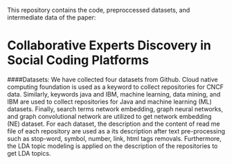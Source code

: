 This repository contains the code, preproccessed datasets, and intermediate data of the paper:

# Collaborative Experts Discovery in Social Coding Platforms


####Datasets: 
We have collected four datasets from Github. 
Cloud native computing foundation is used as a keyword to collect repositories for CNCF data. Similarly, keywords java and IBM, machine learning, data mining, and IBM are used to collect repositories for Java and machine learning (ML) datasets. Finally, search terms network embedding, graph neural networks, and graph convolutional network are utilized to get network embedding (NE) dataset. For each dataset, the description and the content of read me file of each repository are used as a its description after text pre-processing such as stop-word, symbol, number, link, html tags removals. Furthermore, the LDA topic modeling is applied on the description of the repositories to get LDA topics.
